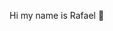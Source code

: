 Hi my name is Rafael 👋

<!--
**Rafael-PR/Rafael-PR** is a ✨ _special_ ✨ repository because its `README.md` (this file) appears on your GitHub profile.


- 🔭 I’m currently working on my Mobile Health Project
- 🌱 I’m currently learning REACT & Material UI
- 👯 I’m looking to collaborate on 
- 🤔 I’m looking for help with ...
- 💬 Ask me whatever you want in english or german
- 📫 How to reach me: 
- 😄 Pronouns: I finally gratuated as a Full Stack Web Developer at the WBS Coding school
- ⚡ Fun fact: ...
-->
